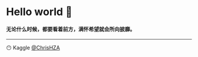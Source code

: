 # Hello world 🥳

#### 无论什么时候，都要看着前方，满怀希望就会所向披靡。

---
😶 Kaggle [@ChrisHZA](https://www.kaggle.com/chrishza)
